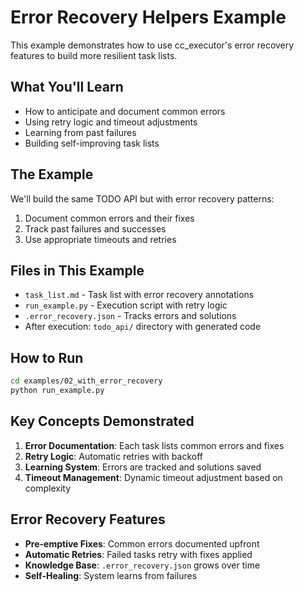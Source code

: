 # Error Recovery Helpers Example

This example demonstrates how to use cc_executor's error recovery features to build more resilient task lists.

## What You'll Learn

- How to anticipate and document common errors
- Using retry logic and timeout adjustments
- Learning from past failures
- Building self-improving task lists

## The Example

We'll build the same TODO API but with error recovery patterns:
1. Document common errors and their fixes
2. Track past failures and successes
3. Use appropriate timeouts and retries

## Files in This Example

- `task_list.md` - Task list with error recovery annotations
- `run_example.py` - Execution script with retry logic
- `.error_recovery.json` - Tracks errors and solutions
- After execution: `todo_api/` directory with generated code

## How to Run

```bash
cd examples/02_with_error_recovery
python run_example.py
```

## Key Concepts Demonstrated

1. **Error Documentation**: Each task lists common errors and fixes
2. **Retry Logic**: Automatic retries with backoff
3. **Learning System**: Errors are tracked and solutions saved
4. **Timeout Management**: Dynamic timeout adjustment based on complexity

## Error Recovery Features

- **Pre-emptive Fixes**: Common errors documented upfront
- **Automatic Retries**: Failed tasks retry with fixes applied
- **Knowledge Base**: `.error_recovery.json` grows over time
- **Self-Healing**: System learns from failures